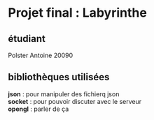 # Projet final : Labyrinthe 

## étudiant 

Polster Antoine 20090

## bibliothèques utilisées 

__json__ : pour manipuler des fichierq json   
__socket__ : pour pouvoir discuter avec le serveur  
__opengl__ : parler de ça